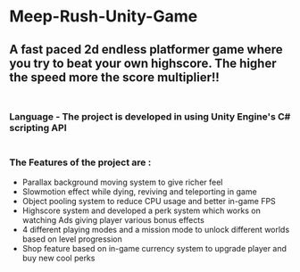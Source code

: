 # Meep-Rush-Unity-Game

## A fast paced 2d endless platformer game where you try to beat your own highscore. The higher the speed more the score multiplier!!<br /><br />

### Language - The project is developed in using Unity Engine's C\# scripting API<br /><br />

### The Features of the project are : 
* Parallax background moving system to give richer feel<br />
* Slowmotion effect while dying, reviving and teleporting in game<br />
* Object pooling system to reduce CPU usage and better in-game FPS<br />
* Highscore system and developed a perk system which works on watching Ads giving player various bonus effects<br />
* 4 different playing modes and a mission mode to unlock different worlds based on level progression<br />
* Shop feature based on in-game currency system to upgrade player and buy new cool perks<br />

